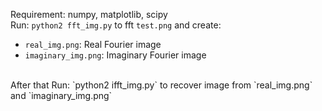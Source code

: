 Requirement: numpy, matplotlib, scipy
<br>
Run: `python2 fft_img.py` to fft `test.png` and create:
<br>
-  `real_img.png`: Real Fourier image
-  `imaginary_img.png`:  Imaginary Fourier image
<br>
After that Run: `python2 ifft_img.py` to recover image from `real_img.png` and `imaginary_img.png`
